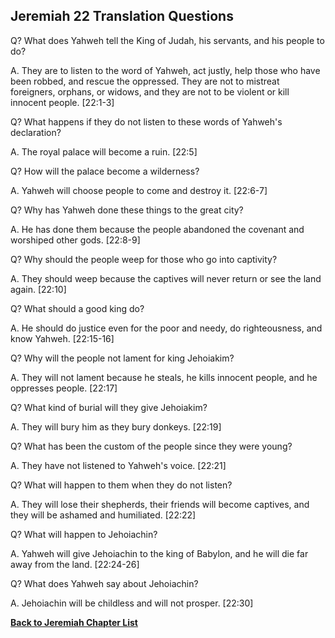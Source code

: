 ## Jeremiah 22 Translation Questions ##

Q? What does Yahweh tell the King of Judah, his servants, and his people to do?

A. They are to listen to the word of Yahweh, act justly, help those who have been robbed, and rescue the oppressed. They are not to mistreat foreigners, orphans, or widows, and they are not to be violent or kill innocent people. [22:1-3]

Q? What happens if they do not listen to these words of Yahweh's declaration?

A. The royal palace will become a ruin. [22:5]

Q? How will the palace become a wilderness?

A. Yahweh will choose people to come and destroy it. [22:6-7]

Q? Why has Yahweh done these things to the great city?

A. He has done them because the people abandoned the covenant and worshiped other gods. [22:8-9]

Q? Why should the people weep for those who go into captivity?

A. They should weep because the captives will never return or see the land again. [22:10]

Q? What should a good king do?

A. He should do justice even for the poor and needy, do righteousness, and know Yahweh. [22:15-16]

Q? Why will the people not lament for king Jehoiakim?

A. They will not lament because he steals, he kills innocent people, and he oppresses people. [22:17]

Q? What kind of burial will they give Jehoiakim?

A. They will bury him as they bury donkeys. [22:19]

Q? What has been the custom of the people since they were young?

A. They have not listened to Yahweh's voice. [22:21]

Q? What will happen to them when they do not listen?

A. They will lose their shepherds, their friends will become captives, and they will be ashamed and humiliated. [22:22]

Q? What will happen to Jehoiachin?

A. Yahweh will give Jehoiachin to the king of Babylon, and he will die far away from the land. [22:24-26]

Q? What does Yahweh say about Jehoiachin?

A. Jehoiachin will be childless and will not prosper. [22:30]

__[Back to Jeremiah Chapter List](./)__

